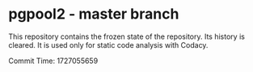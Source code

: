 # pgpool2 - master branch

This repository contains the frozen state of the repository.
Its history is cleared. It is used only for static code
analysis with Codacy.

Commit Time: 1727055659